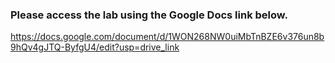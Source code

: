 ### Please access the lab using the Google Docs link below.
https://docs.google.com/document/d/1WON268NW0uiMbTnBZE6v376un8b9hQv4gJTQ-ByfgU4/edit?usp=drive_link

